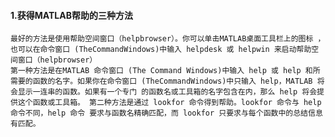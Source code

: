 #### 1.获得MATLAB帮助的三种方法

    最好的方法是使用帮助空间窗口（helpbrowser）。你可以单击MATLAB桌面工具栏上的图标 ，也可以在命令窗口 (TheCommandWindows)中输入 helpdesk 或 helpwin 来启动帮助空间窗口（helpbrowser）
    第一种方法是在MATLAB 命令窗口 (The Command Windows)中输入 help 或 help 和所需要的函数的名字。如果你在命令窗口 (TheCommandWindows)中只输入 help，MATLAB 将会显示一连串的函数。如果有一个专门 的函数名或工具箱的名字包含在内，那么 help 将会提供这个函数或工具箱。 第二种方法是通过 lookfor 命令得到帮助。lookfor 命令与 help 命令不同，help 命令 要求与函数名精确匹配，而 lookfor 只要求与每个函数中的总结信息有匹配。